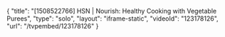 {
    "title": "[1508522766] HSN | Nourish: Healthy Cooking with Vegetable Purees",
    "type": "solo",
    "layout": "iframe-static",
    "videoId": "123178126",
    "url": "\/tvpembed\/123178126"
}